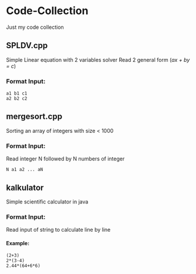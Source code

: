 # Code-Collection
Just my code collection

## SPLDV.cpp
Simple Linear equation with 2 variables solver
Read 2 general form (*ax + by = c*)
### Format Input:
```
a1 b1 c1
a2 b2 c2
```
## mergesort.cpp
Sorting an array of integers with size < 1000
### Format Input:
Read integer N followed by N numbers of integer
```
N a1 a2 ... aN
```
## kalkulator
Simple scientific calculator in java
### Format Input:
Read input of string to calculate line by line
#### Example:
```
(2+3)
2*(3-4)
2.44*(64+6*6)
```
